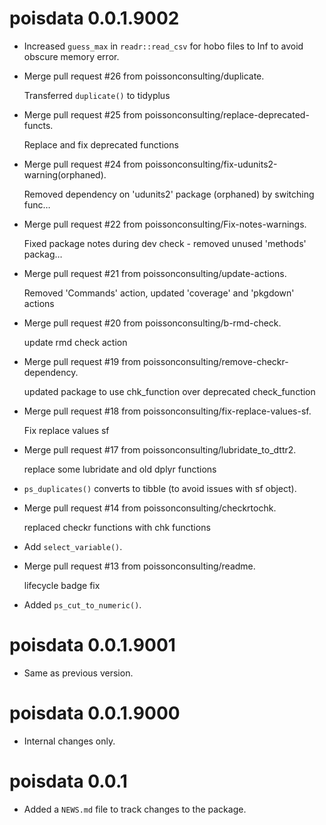 <!-- NEWS.md is maintained by https://fledge.cynkra.com, contributors should not edit this file -->

# poisdata 0.0.1.9002

- Increased `guess_max` in `readr::read_csv` for hobo files to Inf to avoid obscure memory error.

- Merge pull request #26 from poissonconsulting/duplicate.

  Transferred `duplicate()` to tidyplus

- Merge pull request #25 from poissonconsulting/replace-deprecated-functs.

  Replace and fix deprecated functions

- Merge pull request #24 from poissonconsulting/fix-udunits2-warning(orphaned).

  Removed dependency on 'udunits2' package (orphaned) by switching func…

- Merge pull request #22 from poissonconsulting/Fix-notes-warnings.

  Fixed package notes during dev check - removed unused 'methods' packag…

- Merge pull request #21 from poissonconsulting/update-actions.

  Removed 'Commands' action, updated 'coverage' and 'pkgdown' actions

- Merge pull request #20 from poissonconsulting/b-rmd-check.

  update rmd check action

- Merge pull request #19 from poissonconsulting/remove-checkr-dependency.

  updated package to use chk_function over deprecated check_function

- Merge pull request #18 from poissonconsulting/fix-replace-values-sf.

  Fix replace values sf

- Merge pull request #17 from poissonconsulting/lubridate_to_dttr2.

  replace some lubridate and old dplyr functions

- `ps_duplicates()` converts to tibble (to avoid issues with sf object).

- Merge pull request #14 from poissonconsulting/checkrtochk.

  replaced checkr functions with chk functions

- Add `select_variable()`.

- Merge pull request #13 from poissonconsulting/readme.

  lifecycle badge fix

- Added `ps_cut_to_numeric()`.


# poisdata 0.0.1.9001

- Same as previous version.


# poisdata 0.0.1.9000

- Internal changes only.


# poisdata 0.0.1

- Added a `NEWS.md` file to track changes to the package.
